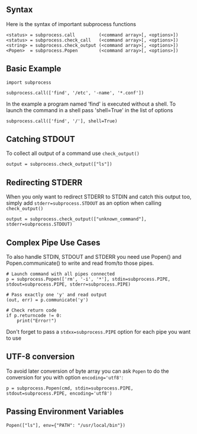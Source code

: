 ## Syntax

Here is the syntax of important subprocess functions

    <status> = subprocess.call         (<command array>[, <options>])
    <status> = subprocess.check_call   (<command array>[, <options>])
    <string> = subprocess.check_output (<command array>[, <options>])
    <Popen>  = subprocess.Popen        (<command array>[, <options>])

## Basic Example

    import subprocess

    subprocess.call(['find', '/etc', '-name', '*.conf'])

In the example a program named 'find' is executed without a shell. To launch the command in a shell pass 'shell=True' in the list of options

    subprocess.call(['find', '/'], shell=True)

## Catching STDOUT

To collect all output of a command use `check_output()`

    output = subprocess.check_output(["ls"])

## Redirecting STDERR

When you only want to redirect STDERR to STDIN and catch this output too, simply add `stderr=subprocess.STDOUT` as an option when calling `check_output()`

    output = subprocess.check_output(["unknown_command"], stderr=subprocess.STDOUT)

## Complex Pipe Use Cases

To also handle STDIN, STDOUT and STDERR you need use Popen() and Popen.communicate() to write and read from/to those pipes.

    # Launch command with all pipes connected
    p = subprocess.Popen(['rm', '-i', '*'], stdin=subprocess.PIPE, stdout=subprocess.PIPE, stderr=subprocess.PIPE)

    # Pass exactly one 'y' and read output
    (out, err) = p.communicate('y')

    # Check return code
    if p.returncode != 0:
        print("Error!")

Don't forget to pass a `stdxx=subprocess.PIPE` option for each pipe you want to use

## UTF-8 conversion

To avoid later conversion of byte array you can ask `Popen` to do the conversion for you with option `encoding='utf8'`:

    p = subprocess.Popen(cmd, stdin=subprocess.PIPE, stdout=subprocess.PIPE, encoding='utf8')

## Passing Environment Variables

    Popen(["ls"], env={"PATH": "/usr/local/bin"})
